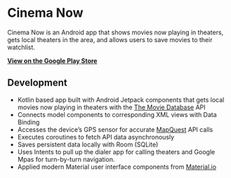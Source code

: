 # Cinema Now

Cinema Now is an Android app that shows movies now playing in theaters, gets local theaters in the area, and allows users to save movies to their watchlist. 

**[View on the Google Play Store](https://play.google.com/store/apps/details?id=com.allsparkcreative.cinemanow)**

## Development
- Kotlin based app built with Android Jetpack components that gets local movies now playing in theaters with the [The Movie Database](https://www.themoviedb.org/) API
- Connects model components to corresponding XML views with Data Binding
- Accesses the device’s GPS sensor for accurate [MapQuest](https://www.mapquest.com/) API calls
- Executes coroutines to fetch API data asynchronously 
- Saves persistent data locally with Room (SQLite)
- Uses Intents to pull up the dialer app for calling theaters and Google Mpas for turn-by-turn navigation.
- Applied modern Material user interface components from [Material.io](https://material.io/)


